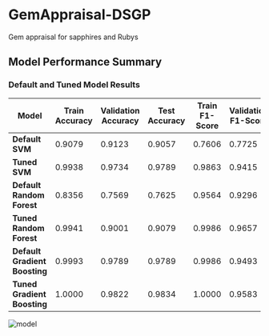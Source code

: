 # GemAppraisal-DSGP
Gem appraisal for sapphires and Rubys

## Model Performance Summary

### Default and Tuned Model Results

| Model                  | Train Accuracy | Validation Accuracy | Test Accuracy | Train F1-Score | Validation F1-Score | Test F1-Score |
|------------------------|----------------|---------------------|---------------|----------------|---------------------|---------------|
| **Default SVM**         | 0.9079         | 0.9123              | 0.9057        | 0.7606         | 0.7725              | 0.7503        |
| **Tuned SVM**           | 0.9938         | 0.9734              | 0.9789        | 0.9863         | 0.9415              | 0.9284        |
| **Default Random Forest** | 0.8356       | 0.7569              | 0.7625        | 0.9564         | 0.9296              | 0.9323        |
| **Tuned Random Forest** | 0.9941         | 0.9001              | 0.9079        | 0.9986         | 0.9657              | 0.9601        |
| **Default Gradient Boosting** | 0.9993   | 0.9789              | 0.9789        | 0.9986         | 0.9493              | 0.9425        |
| **Tuned Gradient Boosting** | 1.0000     | 0.9822              | 0.9834        | 1.0000         | 0.9583              | 0.9476        |





![model](https://github.com/user-attachments/assets/0473ae92-7d3e-4c0f-8de3-f0d75c659617)
